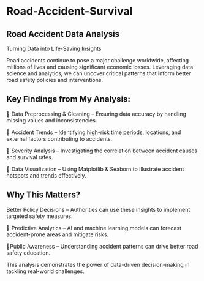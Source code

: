 # Road-Accident-Survival
## Road Accident Data Analysis
Turning Data into Life-Saving Insights

Road accidents continue to pose a major challenge worldwide, affecting millions of lives and causing significant economic losses. Leveraging data science and analytics, we can uncover critical patterns that inform better road safety policies and interventions.

## Key Findings from My Analysis:
 📌 Data Preprocessing & Cleaning – Ensuring data accuracy by handling missing values and inconsistencies.

 📌 Accident Trends – Identifying high-risk time periods, locations, and external factors contributing to accidents.

 📌 Severity Analysis – Investigating the correlation between accident causes and survival rates.

 📌 Data Visualization – Using Matplotlib & Seaborn to illustrate accident hotspots and trends effectively.

## Why This Matters?
 Better Policy Decisions – Authorities can use these insights to implement targeted safety measures.

 🚒 Predictive Analytics – AI and machine learning models can forecast accident-prone areas and mitigate risks.

  🚒Public Awareness – Understanding accident patterns can drive better road safety education.

This analysis demonstrates the power of data-driven decision-making in tackling real-world challenges.


